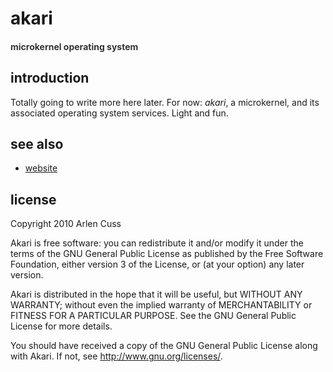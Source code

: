 # akari
#### <span style="color: #333">microkernel operating system</span>

## introduction

Totally going to write more here later. For now: _akari_, a microkernel, and its associated operating system services. Light and fun.

## see also

 - [website](http://akari.co/)

## license

Copyright 2010 Arlen Cuss

Akari is free software: you can redistribute it and/or modify it under the terms of the GNU General Public License as published by the Free Software Foundation, either version 3 of the License, or (at your option) any later version.

Akari is distributed in the hope that it will be useful, but WITHOUT ANY WARRANTY; without even the implied warranty of MERCHANTABILITY or FITNESS FOR A PARTICULAR PURPOSE.  See the GNU General Public License for more details.

You should have received a copy of the GNU General Public License along with Akari.  If not, see http://www.gnu.org/licenses/.

